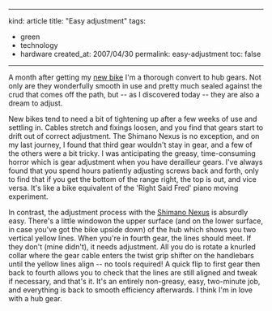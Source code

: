 -----
kind: article
title: "Easy adjustment"
tags:
- green
- technology
- hardware
created_at: 2007/04/30
permalink: easy-adjustment
toc: false
-----

<p>A month after getting my <a href="http://www.rousette.org.uk/blog/archives/new-bike/">new bike</a> I'm a thorough convert to hub gears. Not only are they wonderfully smooth in use and pretty much sealed against the crud that comes off the path, but -- as I discovered today -- they are also a dream to adjust.</p>

<p>New bikes tend to need a bit of tightening up after a few weeks of use and settling in. Cables stretch and fixings loosen, and you find that gears start to drift out of correct adjustment. The Shimano Nexus is no exception, and on my last journey, I found that third gear wouldn't stay in gear, and a few of the others were a bit tricky. I was anticipating the greasy, time-consuming horror which is gear adjustment when you have derailleur gears. I've always found that you spend hours patiently adjusting screws back and forth, only to find that if you get the bottom of the range right, the top is out, and vice versa. It's like a bike equivalent of the 'Right Said Fred' piano moving experiment.</p>

<p>In contrast, the adjustment process with the <a href="http://www.sheldonbrown.com/nexus8/">Shimano Nexus</a> is absurdly easy. There's a little windowon the upper surface (and on the lower surface, in case you've got the bike upside down) of the hub which shows you two vertical yellow lines. When you're in fourth gear, the lines should meet. If they don't (mine didn't), it needs adjustment. All you do is rotate a knurled collar where the gear cable enters the twist grip shifter on the handlebars until the yellow lines align -- no tools required! A quick flip to first gear then back to fourth allows you to check that the lines are still aligned and tweak if necessary, and that's it. It's an entirely non-greasy, easy, two-minute job, and everything is back to smooth efficiency afterwards. I think I'm in love with a hub gear.</p>


